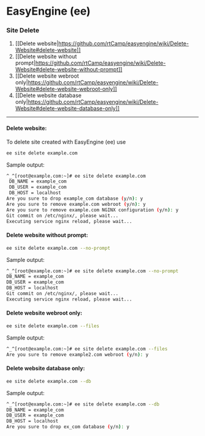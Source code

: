 # **EasyEngine (ee)**


### **Site Delete**
1. [[Delete website|https://github.com/rtCamp/easyengine/wiki/Delete-Website#delete-website]]
2. [[Delete website without prompt|https://github.com/rtCamp/easyengine/wiki/Delete-Website#delete-website-without-prompt]]
3. [[Delete website webroot only|https://github.com/rtCamp/easyengine/wiki/Delete-Website#delete-website-webroot-only]]
4. [[Delete website database only|https://github.com/rtCamp/easyengine/wiki/Delete-Website#delete-website-database-only]]

***

#### Delete website:
To delete site created with EasyEngine (ee) use
```bash
ee site delete example.com 
```
Sample output:
```bash
^_^[root@example.com:~]# ee site delete example.com 
 DB_NAME = example_com 
 DB_USER = example_com 
 DB_HOST = localhost
Are you sure to drop example_com database (y/n): y
Are you sure to remove example.com webroot (y/n): y
Are you sure to remove example.com NGINX configuration (y/n): y
Git commit on /etc/nginx/, please wait...
Executing service nginx reload, please wait...
``` 

#### Delete website without prompt:
```bash
ee site delete example.com --no-prompt 
```
Sample output:
```bash
^_^[root@example.com:~]# ee site delete example.com --no-prompt
DB_NAME = example_com 
DB_USER = example_com 
DB_HOST = localhost
Git commit on /etc/nginx/, please wait...
Executing service nginx reload, please wait...
```

#### Delete website webroot only:
```bash
ee site delete example.com --files
```

Sample output:
```bash
^_^[root@example.com:~]# ee site delete example.com --files
Are you sure to remove example2.com webroot (y/n): y
```

#### Delete website database only:
```bash
ee site delete example.com --db 
```
Sample output:
```bash
^_^[root@example.com:~]# ee site delete example.com --db
DB_NAME = example_com 
DB_USER = example_com 
DB_HOST = localhost
Are you sure to drop ex_com database (y/n): y
```
